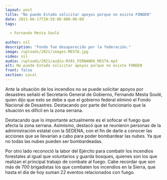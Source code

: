```yaml
---
layout: post
title: "No puede Estado solicitar apoyos porque no existe FONDEN"
date: 2021-06-17T20:59:00.000-06:00
tags:
  
  - Fernando Mesta Soulé
  
author: nil
description: "Fondo fue desaparecido por la federación."
image: /uploads/2021/images-MESTA.jpg
video: nil
audio: /uploads/2021/audio-MJ01_FERNANDO_MESTA.mp3
alt: No puede Estado solicitar apoyos porque no existe FONDEN
front: false
section: Local
---
```


Ante la situación de los incendios no se puede solicitar apoyos por desastres señaló el Secretario General de Gobierno, Fernando Mesta Soulé, quien dijo que esto se debe a que el gobierno federal eliminó el Fondo Nacional de Desastres. Destacando por parte del funcionario que la situación es difícil en la zona serrana.

Destacando que lo importante actualmente es el sofocar el fuego que afecta la zona serrana. Asimismo, destacó que se reunieron personas de la administración estatal con la SEDENA, con el fin de darle a conocer las acciones que se llevarían a cabo para poder bombardear las nubes. Ya que no todas las nubes pueden ser bombardeadas.

Por otro lado reconoció la labor del Ejército para combatir los incendios forestales al igual que voluntarios y guarda bosques, quienes son los que realizan el principal trabajo de combate al fuego.  Cabe recordar que son más de 700 brigadistas los que combaten los incendios en la Sierra, que hasta el día de hoy suman 22 eventos relacionados con fuego.
